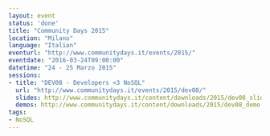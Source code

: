 ```yaml
---
layout: event
status: 'done'
title: "Community Days 2015"
location: "Milano"
language: "Italian"
eventurl: "http://www.communitydays.it/events/2015/"
eventdate: "2016-03-24T09:00:00"
datetime: "24 - 25 Marzo 2015"
sessions:
- title: "DEV08 - Developers <3 NoSQL"
  url: "http://www.communitydays.it/events/2015/dev08/"
  slides: http://www.communitydays.it/content/downloads/2015/dev08_slides.zip
  demos: http://www.communitydays.it/content/downloads/2015/dev08_demo.zip
tags:
- NoSQL
---
```

